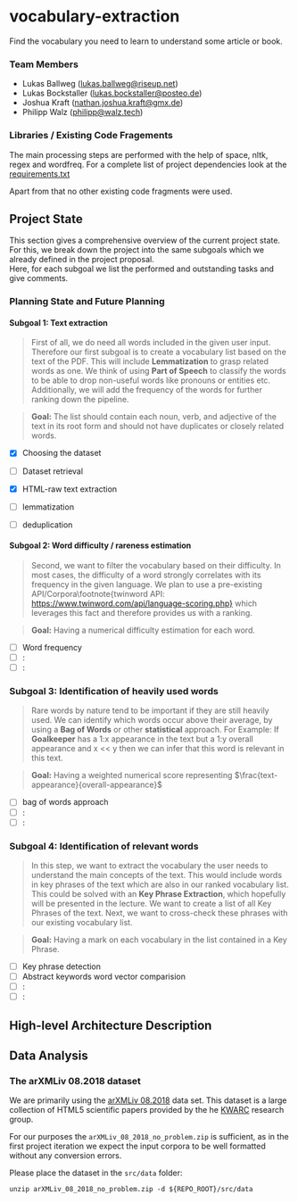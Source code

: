 # vocabulary-extraction
Find the vocabulary you need to learn to understand some article or book.


### Team Members
* Lukas Ballweg (lukas.ballweg@riseup.net)
* Lukas Bockstaller (lukas.bockstaller@posteo.de)
* Joshua Kraft (nathan.joshua.kraft@gmx.de)
* Philipp Walz (philipp@walz.tech)

### Libraries / Existing Code Fragements
The main processing steps are performed with the help of space, nltk, regex and wordfreq. For a complete list of project dependencies look at the [requirements.txt](requirements.txt)

Apart from that no other existing code fragments were used.


## Project State
<!-- TODO: Hier pro Subgoal die Einzel-Tasks (z.B. die pipeline steps) auflisten und für die fertigen einen Haken setzen Kommentare mit `>` um zu Zusatzinfos zu geben-->
This section gives a comprehensive overview of the current project state. For this, we break down the project into the same subgoals which we already defined in the project proposal.  
Here, for each subgoal we list the performed and outstanding tasks and give comments.

### Planning State and Future Planning

#### Subgoal 1: Text extraction
> First of all, we do need all words included in the given user input. Therefore our first subgoal is to create a vocabulary list based on the text of the PDF. This will include **Lemmatization** to grasp related words as one. We think of using **Part of Speech** to classify the words to be able to drop non-useful words like pronouns or entities etc. Additionally, we will add the frequency of the words for further ranking down the pipeline.

> **Goal:** The list should contain each noun, verb, and adjective of the text in its root form and should not have duplicates or closely related words.


- [x] Choosing the dataset
- [ ] Dataset retrieval
- [x] HTML-raw text extraction
- [ ] lemmatization
- [ ] deduplication


#### Subgoal 2: Word difficulty / rareness estimation
> Second, we want to filter the vocabulary based on their difficulty. In most cases, the difficulty of a word strongly correlates with its frequency in the given language. We plan to use a pre-existing API/Corpora\footnote{twinword API: https://www.twinword.com/api/language-scoring.php} which leverages this fact and therefore provides us with a ranking.

> **Goal:** Having a numerical difficulty estimation for each word.

- [ ] Word frequency
- [ ] :
- [ ] : 

### Subgoal 3: Identification of heavily used words
> Rare words by nature tend to be important if they are still heavily used. We can identify which words occur above their average, by using a **Bag of Words** or other **statistical** approach. For Example: If **Goalkeeper** has a 1:x appearance in the text but a 1:y overall appearance and x << y then we can infer that this word is relevant in this text.

> **Goal:** Having a weighted numerical score representing $\frac{text-appearance}{overall-appearance}$  

- [ ] bag of words approach 
- [ ] :
- [ ] : 

### Subgoal 4: Identification of relevant words
> In this step, we want to extract the vocabulary the user needs to understand the main concepts of the text. This would include words in key phrases of the text which are also in our ranked vocabulary list. This could be solved with an **Key Phrase Extraction**, which hopefully will be presented in the lecture. We want to create a list of all Key Phrases of the text. Next, we want to cross-check these phrases with our existing vocabulary list.


> **Goal:** Having a mark on each vocabulary in the list contained in a Key Phrase.

- [ ] Key phrase detection
- [ ] Abstract keywords word vector comparision
- [ ] :
- [ ] : 

## High-level Architecture Description
<!-- TODO: Hier muss die Ordnerstruktur und die Zusammensetzung der Processing Pipeline erklärt werden -->

## Data Analysis
### The arXMLiv 08.2018 dataset

We are primarily using the [arXMLiv 08.2018](https://sigmathling.kwarc.info/resources/arxmliv-dataset-082018/) data set. 
This dataset is a large collection of HTML5 scientific papers provided by the he [KWARC](https://kwarc.info/) research group.

For our purposes the `arXMLiv_08_2018_no_problem.zip` is sufficient, as in the first project iteration we expect the input corpora to be well formatted without any conversion errors.  

Please place the dataset in the `src/data` folder:
```
unzip arXMLiv_08_2018_no_problem.zip -d ${REPO_ROOT}/src/data
```
